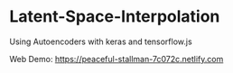# Latent-Space-Interpolation
Using Autoencoders with keras and tensorflow.js

Web Demo: https://peaceful-stallman-7c072c.netlify.com
